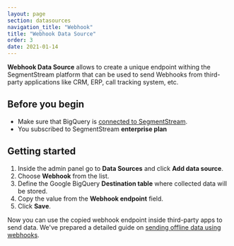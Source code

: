 ```yaml
---
layout: page
section: datasources
navigation_title: "Webhook"
title: "Webhook Data Source"
order: 3
date: 2021-01-14
---
```


**Webhook Data Source** allows to create a unique endpoint withing the SegmentStream platform that can be used to send Webhooks from third-party applications like CRM, ERP, call tracking system, etc.

## Before you begin

- Make sure that BigQuery is [connected to SegmentStream](/bigquery/connecting-bigquery).
- You subscribed to SegmentStream **enterprise plan**

## Getting started

1. Inside the admin panel go to **Data Sources** and click **Add data source**.
2. Choose **Webhook** from the list.
3. Define the Google BigQuery **Destination table** where collected data will be stored.
4. Copy the value from the **Webhook endpoint** field.
5. Click **Save**.

Now you can use the copied webhook endpoint inside third-party apps to send data. We've prepared a detailed guide on [sending offline data using webhooks](/guides/webhooks-offline-data-import).
